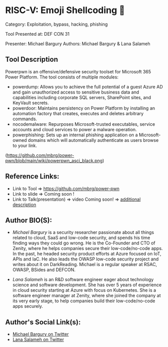 # RISC-V: Emoji Shellcoding 🙂
Category: Exploitation, bypass, hacking, phishing

Tool Presented at: DEF CON 31

Presenter: Michael Bargury
Authors: Michael Bargury & Lana Salameh

## Tool Description
Powerpwn is an offensive/defensive security toolset for Microsoft 365 Power Platform.
The tool consists of multiple modules:
- powerdump: Allows you to achieve the full potential of a guest Azure AD and gain unauthorized access to sensitive business data and capabilities including corporate SQL servers, SharePoint sites, and KeyVault secrets.
- powerdoor: Maintains persistency on Power Platform by installing an automation factory that creates, executes and deletes arbitrary commands.
- nocodemalware: Repurposes Microsoft-trusted executables, service accounts and cloud services to power a malware operation.
- powerphishing: Sets up an internal phishing application on a Microsoft-owned domains which will automatically authenticate as users browse to your link.

(https://github.com/mbrg/power-pwn/blob/main/wiki/powerpwn_asci_black.png)

## Reference Links:
- Link to Tool => https://github.com/mbrg/power-pwn
- Link to slide => Coming soon !
- Link to Talk(presentation) => video Coming soon! => [additional description](https://forum.defcon.org/node/241820)

## Author BIO(S):
- *Michael Bargury* is a security researcher passionate about all things related to cloud, SaaS and low-code security, and spends his time finding ways they could go wrong. He is the Co-Founder and CTO of Zenity, where he helps companies secure their low-code/no-code apps. In the past, he headed security product efforts at Azure focused on IoT, APIs and IaC. He also leads the OWASP low-code security project and writes about it on DarkReading. Michael is a regular speaker at RSAC, OWASP, BSides and DEFCON.

- *Lana Salameh* is an R&D software engineer eager about technology science and software development. She has over 5 years of experience in cloud security starting at Azure with focus on Kubernetes.
She is a software engineer manager at Zenity, where she joined the company at its very early stage, to help companies build their low-code/no-code apps securely.

## Author's Social Link(s):
- [Michael Bargury on Twitter](https://twitter.com/mbrg0)
- [Lana Salameh on Twitter](https://twitter.com/lana__salameh)